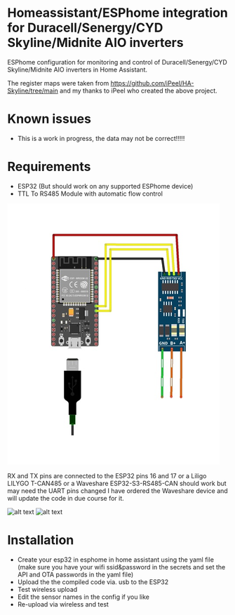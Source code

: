 # Homeassistant/ESPhome integration for Duracell/Senergy/CYD Skyline/Midnite AIO inverters

ESPhome configuration for monitoring and control of Duracell/Senergy/CYD Skyline/Midnite AIO inverters in Home Assistant. 

The register maps were taken from https://github.com/iPeel/HA-Skyline/tree/main
and my thanks to iPeel who created the above project.



# Known issues
* This is a work in progress, the data may not be correct!!!!!


# Requirements

*    ESP32 (But should work on any supported ESPhome device)
*    TTL To RS485 Module with automatic flow control

![alt text](https://github.com/gi1mic/homeassistant_durai/blob/main/images/rs485%20connection.jpg "RS485 Wiring")

RX and TX pins are connected to the ESP32 pins 16 and 17 or a Liligo LILYGO T-CAN485 or a Waveshare ESP32-S3-RS485-CAN should work but may need the UART pins changed
I have ordered the Waveshare device and will update the code in due course for it.

![alt text](https://github.com/gi1mic/homeassistant_durai/blob/main/images/ESP32-S3-RS485-CAN.avif "Waveshare ESP32-S3-RS485-CAN")
![alt text](https://github.com/gi1mic/homeassistant_durai/blob/main/images/LILYGO%20T-CAN485%20ESP32%20CAN%20RS-485.avif "Lilygo")


# Installation

*    Create your esp32 in esphome in home assistant using the yaml file (make sure you have your wifi ssid&password in the secrets and set the API and OTA passwords in the yaml file)
*    Upload the the compiled code via. usb to the ESP32
*    Test wireless upload
*    Edit the sensor names in the config if you like
*    Re-upload via wireless and test

